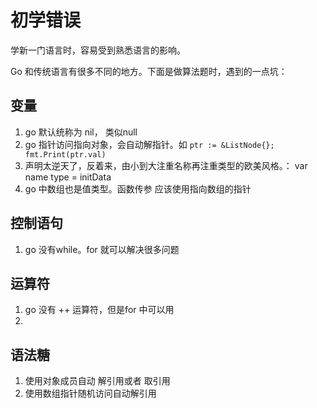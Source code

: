 # 初学错误

学新一门语言时，容易受到熟悉语言的影响。

Go 和传统语言有很多不同的地方。下面是做算法题时，遇到的一点坑：



## 变量

1. go 默认统称为 nil， 类似null
2. go 指针访问指向对象，会自动解指针。如 `ptr := &ListNode{}; fmt.Print(ptr.val)`
3. 声明太逆天了，反着来，由小到大注重名称再注重类型的欧美风格。： var name  type = initData
4. go 中数组也是值类型。函数传参 应该使用指向数组的指针



## 控制语句

1. go 没有while。for 就可以解决很多问题



## 运算符

1. go 没有 ++ 运算符，但是for 中可以用
2. 





## 语法糖

1. 使用对象成员自动 解引用或者 取引用
2. 使用数组指针随机访问自动解引用
